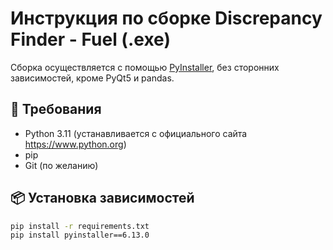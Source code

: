 # Инструкция по сборке Discrepancy Finder - Fuel (.exe)

Сборка осуществляется с помощью [PyInstaller](https://pyinstaller.org/), без сторонних зависимостей, кроме PyQt5 и pandas.

## 🔧 Требования

- Python 3.11 (устанавливается с официального сайта https://www.python.org)
- pip
- Git (по желанию)

## 📦 Установка зависимостей

```bash
pip install -r requirements.txt
pip install pyinstaller==6.13.0
